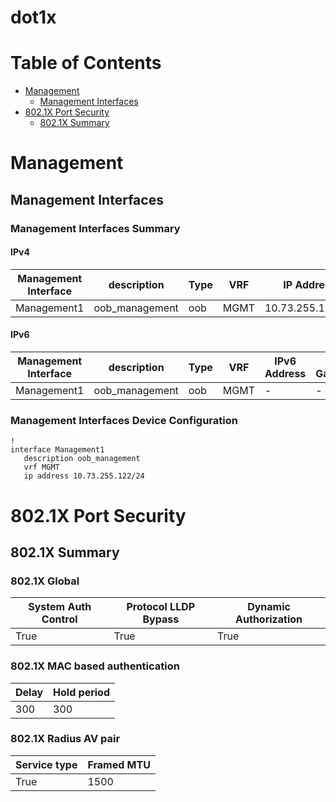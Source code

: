# dot1x
# Table of Contents

- [Management](#management)
  - [Management Interfaces](#management-interfaces)
- [802.1X Port Security](#8021x-port-security)
  - [802.1X Summary](#8021x-summary)

# Management

## Management Interfaces

### Management Interfaces Summary

#### IPv4

| Management Interface | description | Type | VRF | IP Address | Gateway |
| -------------------- | ----------- | ---- | --- | ---------- | ------- |
| Management1 | oob_management | oob | MGMT | 10.73.255.122/24 | 10.73.255.2 |

#### IPv6

| Management Interface | description | Type | VRF | IPv6 Address | IPv6 Gateway |
| -------------------- | ----------- | ---- | --- | ------------ | ------------ |
| Management1 | oob_management | oob | MGMT | - | - |

### Management Interfaces Device Configuration

```eos
!
interface Management1
   description oob_management
   vrf MGMT
   ip address 10.73.255.122/24
```

# 802.1X Port Security

## 802.1X Summary

### 802.1X Global

| System Auth Control | Protocol LLDP Bypass | Dynamic Authorization |
| ------------------- | -------------------- | ----------------------|
| True | True | True |

### 802.1X MAC based authentication

| Delay | Hold period |
| ----- | ----------- |
| 300 | 300 |

### 802.1X Radius AV pair

| Service type | Framed MTU |
| ------------ | ---------- |
| True | 1500 |

